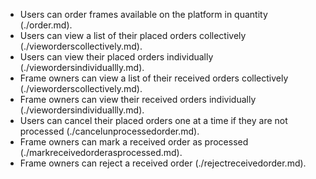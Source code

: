 - Users can order frames available on the platform in quantity (./order.md).  
- Users can view a list of their placed orders collectively (./vieworderscollectively.md).  
- Users can view their placed orders individually (./viewordersindividuallly.md).  
- Frame owners can view a list of their received orders collectively (./vieworderscollectively.md).  
- Frame owners can view their received orders individually (./viewordersindividuallly.md).  
- Users can cancel their placed orders one at a time if they are not processed (./cancelunprocessedorder.md).  
- Frame owners can mark a received order as processed (./markreceivedorderasprocessed.md).  
- Frame owners can reject a received order (./rejectreceivedorder.md).  
